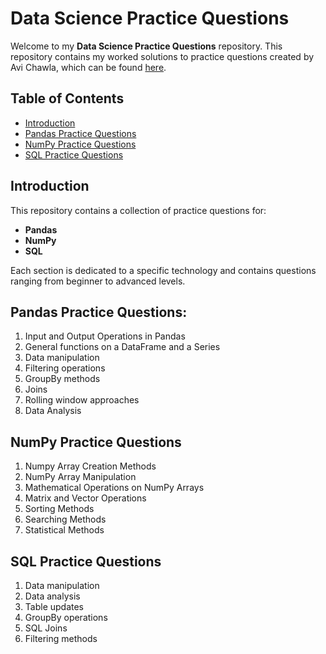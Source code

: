 # Data Science Practice Questions

Welcome to my **Data Science Practice Questions** repository. This repository contains my worked solutions to practice questions created by Avi Chawla, which can be found [here](https://medium.com/geekculture/450-practice-questions-that-will-make-you-a-pandas-numpy-and-sql-pro-1cd6f72ee330).

## Table of Contents

- [Introduction](#introduction)
- [Pandas Practice Questions](#pandas-practice-questions)
- [NumPy Practice Questions](#numpy-practice-questions)
- [SQL Practice Questions](#sql-practice-questions)

## Introduction

This repository contains a collection of practice questions for:
- **Pandas**
- **NumPy**
- **SQL**

Each section is dedicated to a specific technology and contains questions ranging from beginner to advanced levels.

## Pandas Practice Questions:

1. Input and Output Operations in Pandas
2. General functions on a DataFrame and a Series
3. Data manipulation
4. Filtering operations
5. GroupBy methods
6. Joins
7. Rolling window approaches
8. Data Analysis

## NumPy Practice Questions

1. Numpy Array Creation Methods
2. NumPy Array Manipulation
3. Mathematical Operations on NumPy Arrays
4. Matrix and Vector Operations
5. Sorting Methods
6. Searching Methods
7. Statistical Methods

## SQL Practice Questions

1. Data manipulation
2. Data analysis
3. Table updates
4. GroupBy operations
5. SQL Joins
6. Filtering methods